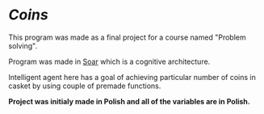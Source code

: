 # *Coins*

This program was made as a final project for a course named "Problem solving".

Program was made in [Soar](https://soar.eecs.umich.edu/) which is a cognitive architecture.

Intelligent agent here has a goal of achieving particular number of coins in casket by using couple of premade functions.

**Project was initialy made in Polish and all of the variables are in Polish.**